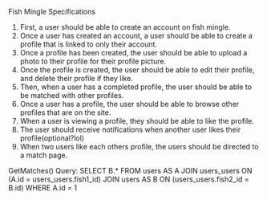 Fish Mingle Specifications

1. First, a user should be able to create an account on fish mingle.
2. Once a user has created an account, a user should be able to create a profile that is linked to only their account.
3. Once a profile has been created, the user should be able to upload a photo to their profile for their profile picture.
4. Once the profile is created, the user should be able to edit their profile, and delete their profile if they like.
5. Then, when a user has a completed profile, the user should be able to be matched with other profiles.
6. Once a user has a profile, the user should be able to browse other profiles that are on the site.
7. When a user is viewing a profile, they should be able to like the profile.
8. The user should receive notifications when another user likes their profile(optional?lol)
9. When two users like each others profile, the users should be directed to a match page.

GetMatches() Query: SELECT B.* FROM users AS A JOIN users_users ON (A.id = users_users.fish1_id) JOIN users AS B ON (users_users.fish2_id = B.id) WHERE A.id = 1
